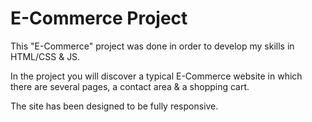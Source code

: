 # E-Commerce Project

This "E-Commerce" project was done in order to develop my skills in HTML/CSS & JS.

In the project you will discover a typical E-Commerce website in which there are several pages, a contact area & a shopping cart.

The site has been designed to be fully responsive.
